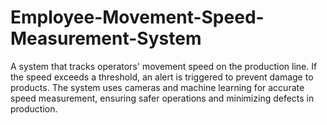 # Employee-Movement-Speed-Measurement-System
A system that tracks operators' movement speed on the production line. If the speed exceeds a threshold, an alert is triggered to prevent damage to products. The system uses cameras and machine learning for accurate speed measurement, ensuring safer operations and minimizing defects in production.
